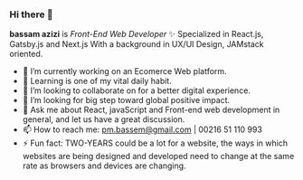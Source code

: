 ### Hi there 👋


**bassam azizi** is _Front-End Web Developer_ ✨  Specialized in React.js, Gatsby.js and Next.js With a background in UX/UI Design, JAMstack oriented.


- 🔭 I’m currently working on an Ecomerce Web platform.
- 🌱 Learning is one of my vital daily habit.
- 👯 I’m looking to collaborate on for a better digital experience.
- 🤔 I’m looking for big step toward global positive impact.
- 💬 Ask me about React, javaScript and Front-end web development in general, and let us have a great discussion.
- 📫 How to reach me: pm.bassem@gmail.com | 00216 51 110 993
- ⚡ Fun fact: TWO-YEARS could be a lot for a website, the ways in which websites are being designed and developed need to change at the same rate as browsers and devices are changing.







